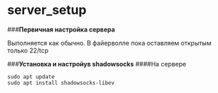 # server_setup
###**Первичная настройка сервера**

Выполняется как обычно. В файерволле пока оставляем открытым только 22/tcp 

###**Установка и настройув shadowsocks**
####На сервере
 ```
sudo apt update
sudo apt install shadowsocks-libev
```
